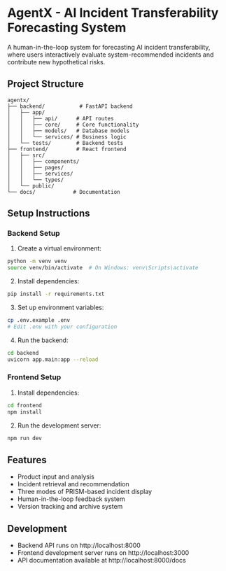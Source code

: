 # AgentX - AI Incident Transferability Forecasting System

A human-in-the-loop system for forecasting AI incident transferability, where users interactively evaluate system-recommended incidents and contribute new hypothetical risks.

## Project Structure

```
agentx/
├── backend/           # FastAPI backend
│   ├── app/
│   │   ├── api/      # API routes
│   │   ├── core/     # Core functionality
│   │   ├── models/   # Database models
│   │   └── services/ # Business logic
│   └── tests/        # Backend tests
├── frontend/         # React frontend
│   ├── src/
│   │   ├── components/
│   │   ├── pages/
│   │   ├── services/
│   │   └── types/
│   └── public/
└── docs/            # Documentation
```

## Setup Instructions

### Backend Setup

1. Create a virtual environment:
```bash
python -m venv venv
source venv/bin/activate  # On Windows: venv\Scripts\activate
```

2. Install dependencies:
```bash
pip install -r requirements.txt
```

3. Set up environment variables:
```bash
cp .env.example .env
# Edit .env with your configuration
```

4. Run the backend:
```bash
cd backend
uvicorn app.main:app --reload
```

### Frontend Setup

1. Install dependencies:
```bash
cd frontend
npm install
```

2. Run the development server:
```bash
npm run dev
```

## Features

- Product input and analysis
- Incident retrieval and recommendation
- Three modes of PRISM-based incident display
- Human-in-the-loop feedback system
- Version tracking and archive system

## Development

- Backend API runs on http://localhost:8000
- Frontend development server runs on http://localhost:3000
- API documentation available at http://localhost:8000/docs 